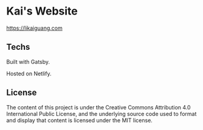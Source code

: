 # Kai's Website

https://likaiguang.com

## Techs

Built with Gatsby.

Hosted on Netlify.

## License

The content of this project is under the Creative Commons Attribution 4.0 International Public License, and the underlying source code used to format and display that content is licensed under the MIT license.
